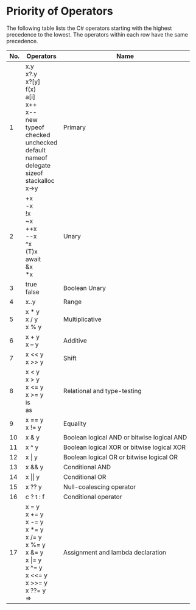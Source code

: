 # Priority of Operators

The following table lists the C# operators starting with the highest precedence to the lowest.
The operators within each row have the same precedence.

| No.  | Operators                                                    | Name                                       |
| ---- | ------------------------------------------------------------ | ------------------------------------------ |
| 1    | x.y<br/>x?.y<br/>x?[y]<br/>f(x)<br/>a[i]<br/>x++<br/>x--<br/>new<br/>typeof<br/>checked<br/>unchecked<br/>default<br/>nameof<br/>delegate<br/>sizeof<br/>stackalloc<br/>x->y | Primary                                    |
| 2    | +x<br/>-x<br/>!x<br/>~x<br/>++x<br/>--x<br/>^x<br/>(T)x<br/>await<br/>&x<br/>*x | Unary                                      |
| 3    | true<br/>false                                               | Boolean Unary                              |
| 4    | x..y                                                         | Range                                      |
| 5    | x * y<br/>x / y<br/>x % y                                    | Multiplicative                             |
| 6    | x + y<br/>x – y                                              | Additive                                   |
| 7    | x << y<br/>x >> y                                            | Shift                                      |
| 8    | x < y<br/>x > y<br/>x <= y<br/>x >= y<br/>is<br/>as          | Relational and type-testing                |
| 9    | x == y<br/>x != y                                            | Equality                                   |
| 10   | x & y                                                        | Boolean logical AND or bitwise logical AND |
| 11   | x ^ y                                                        | Boolean logical XOR or bitwise logical XOR |
| 12   | x \| y                                                       | Boolean logical OR or bitwise logical OR   |
| 13   | x && y                                                       | Conditional AND                            |
| 14   | x \|\| y                                                     | Conditional OR                             |
| 15   | x ?? y                                                       | Null-coalescing operator                   |
| 16   | c ? t : f                                                    | Conditional operator                       |
| 17   | x = y<br/>x += y<br/>x -= y<br/>x *= y<br/>x /= y<br/>x %= y<br/>x &= y<br/>x \|= y<br/>x ^= y<br/>x <<= y<br/>x >>= y<br/>x ??= y<br/>=> | Assignment and lambda declaration          |



